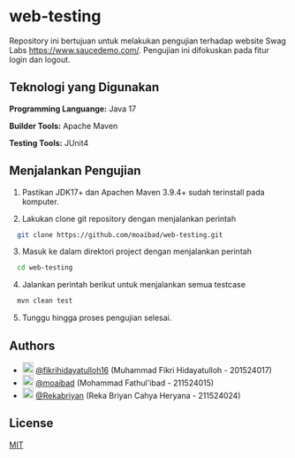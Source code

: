 
# web-testing

Repository ini bertujuan untuk melakukan pengujian terhadap website Swag Labs https://www.saucedemo.com/. Pengujian ini difokuskan pada fitur login dan logout.

## Teknologi yang Digunakan

**Programming Languange:** Java 17

**Builder Tools:** Apache Maven

**Testing Tools:** JUnit4

[//]: # (**Test Report Generator:** ExtentReports)
## Menjalankan Pengujian


1. Pastikan JDK17+ dan Apachen Maven 3.9.4+ sudah terinstall pada komputer.

2. Lakukan clone git repository dengan menjalankan perintah
```bash
  git clone https://github.com/moaibad/web-testing.git
```
3. Masuk ke dalam direktori project dengan menjalankan perintah
```bash
  cd web-testing
```

4. Jalankan perintah berikut untuk menjalankan semua testcase
```bash
  mvn clean test
```

5. Tunggu hingga proses pengujian selesai.

[//]: # (6. Jika sudah selesai, maka hasil pengujian dapat dilihat pada terminal seperti gambar berikut.)

[//]: # ()
[//]: # (![image]&#40;https://github.com/moaibad/api-testing/assets/95458318/bc86d4d2-95c9-45b5-943b-97a8e0fe6420&#41;)

[//]: # ()
[//]: # (8. Hasil generated test report akan secara otomatis terbuka pada browser, berikut merupakan hasil dari generated test report menggunakan library ExtentReports.)

[//]: # ()
[//]: # (![image]&#40;https://github.com/moaibad/api-testing/assets/95458318/c4d7666e-8cdd-4ed8-a57c-ae663ac259e5&#41;)

[//]: # ()
[//]: # (![image]&#40;https://github.com/moaibad/api-testing/assets/95458318/6063e66b-33ca-4bdd-8863-f2eab84924e0&#41;)

[//]: # ()
[//]: # (![image]&#40;https://github.com/moaibad/api-testing/assets/95458318/1bc42772-29b5-4e38-9669-5135004f5da2&#41;)

[//]: # ()
[//]: # (9. Jika generated test report tidak terbuka secara otomatis pada browser, Anda dapat menemukan report nya dalam format html di direktori `/test-output/api-testing.html`.)

[//]: # ()
[//]: # ()
[//]: # (## TestNG Suite)

[//]: # ()
[//]: # (Untuk menjalankan pengujian ini, Anda dapat mengkonfigurasi `testng.xml` dengan menggunakan konfigurasi berikut:)

[//]: # (```bash)

[//]: # (<!DOCTYPE suite SYSTEM "http://testng.org/testng-1.0.dtd">)

[//]: # (<suite name="Suite">)

[//]: # (    <listeners>)

[//]: # (        <listener class-name="ExtentReportListener"/>)

[//]: # (    </listeners>)

[//]: # (    <test name="Test">)

[//]: # (        <classes>)

[//]: # (            <class name="TestAPI"/>)

[//]: # (            <class name="GETMethodTest"/>)

[//]: # (        </classes>)

[//]: # (    </test>)

[//]: # (</suite>)

[//]: # (```)

[//]: # ()
[//]: # (Anda dapat melakukan kostumisasi konfigurasi untuk menentukan class-class mana saja yang akan digenerate dengan menggunakan tag `<class>`.)
## Authors
- <img src="https://avatars.githubusercontent.com/u/78577365?v=4" width="20" height="20" alt="Avatar"> [@fikrihidayatulloh16](https://www.github.com/fikrihidayatulloh16) (Muhammad Fikri Hidayatulloh - 201524017)
- <img src="https://avatars.githubusercontent.com/u/95458318?v=4" width="20" height="20" alt="Avatar"> [@moaibad](https://www.github.com/moaibad) (Mohammad Fathul'ibad - 211524015)
- <img src="https://avatars.githubusercontent.com/u/95167399?v=4" width="20" height="20" alt="Avatar"> [@Rekabriyan](https://www.github.com/Rekabriyan) (Reka Briyan Cahya Heryana - 211524024)


## License

[MIT](https://choosealicense.com/licenses/mit/)